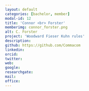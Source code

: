 ```yaml
---
layout: default
categories: [bachelor, member]
modal-id: 12
title: 'Connor <br> Forster'
memberimg: connor_forster.png
alt: C. Forster
project: 'Woodward Fieser Kuhn rules'
description:
github: https://github.com/Commacom
linkedin:
orcid:
twitter:
web:
google:
researchgate:
mail:
office:
---
```

